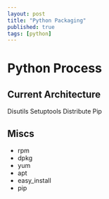 ```yaml
---
layout: post
title: "Python Packaging"
published: true
tags: [python]
---
```

# Python Process


## Current Architecture
Disutils
Setuptools
Distribute
Pip

## Miscs
* rpm
* dpkg
* yum
* apt
* easy_install
* pip